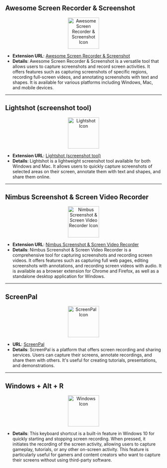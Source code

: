 ## Awesome Screen Recorder & Screenshot

<div align="center">
    <img src="https://img.icons8.com/dusk/452/video-editing.png" alt="Awesome Screen Recorder & Screenshot Icon" width="100px"/>
</div>

- **Extension URL**: [Awesome Screen Recorder & Screenshot](https://chromewebstore.google.com/detail/awesome-screen-recorder-s/nlipoenfbbikpbjkfpfillcgkoblgpmj?pli=1)
- **Details**: Awesome Screen Recorder & Screenshot is a versatile tool that allows users to capture screenshots and record screen activities. It offers features such as capturing screenshots of specific regions, recording full-screen videos, and annotating screenshots with text and shapes. It is available for various platforms including Windows, Mac, and mobile devices.

---

## Lightshot (screenshot tool)

<div align="center">
    <img src="https://img.icons8.com/dusk/452/camera.png" alt="Lightshot Icon" width="100px"/>
</div>

- **Extension URL**: [Lightshot (screenshot tool)](https://chromewebstore.google.com/detail/lightshot-screenshot-tool/mbniclmhobmnbdlbpiphghaielnnpgdp)
- **Details**: Lightshot is a lightweight screenshot tool available for both Windows and Mac. It allows users to quickly capture screenshots of selected areas on their screen, annotate them with text and shapes, and share them online.

---

## Nimbus Screenshot & Screen Video Recorder

<div align="center">
    <img src="https://img.icons8.com/dusk/452/camera.png" alt="Nimbus Screenshot & Screen Video Recorder Icon" width="100px"/>
</div>

- **Extension URL**: [Nimbus Screenshot & Screen Video Recorder](https://chromewebstore.google.com/detail/nimbus-screenshot-screen/bpconcjcammlapcogcnnelfmaeghhagj)
- **Details**: Nimbus Screenshot & Screen Video Recorder is a comprehensive tool for capturing screenshots and recording screen videos. It offers features such as capturing full web pages, editing screenshots with annotations, and recording screen videos with audio. It is available as a browser extension for Chrome and Firefox, as well as a standalone desktop application for Windows.

---

## ScreenPal

<div align="center">
    <img src="https://img.icons8.com/dusk/452/screen-recorder.png" alt="ScreenPal Icon" width="100px"/>
</div>

- **URL**: [ScreenPal](https://screenpal.com)
- **Details**: ScreenPal is a platform that offers screen recording and sharing services. Users can capture their screens, annotate recordings, and share them with others. It's useful for creating tutorials, presentations, and demonstrations.

---

## Windows + Alt + R

<div align="center">
    <img src="https://img.icons8.com/dusk/452/windows-logo.png" alt="Windows Icon" width="100px"/>
</div>

- **Details**: This keyboard shortcut is a built-in feature in Windows 10 for quickly starting and stopping screen recording. When pressed, it initiates the recording of the screen activity, allowing users to capture gameplay, tutorials, or any other on-screen activity. This feature is particularly useful for gamers and content creators who want to capture their screens without using third-party software.
